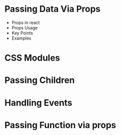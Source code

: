 # Passing Data Via Props

- Props in react
- Props Usage
- Key Points
- Examples

# CSS Modules

# Passing Children

# Handling Events

# Passing Function via props
